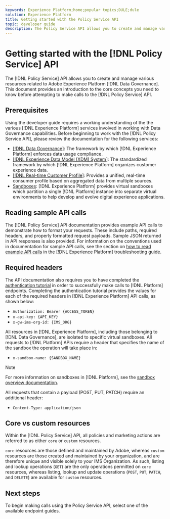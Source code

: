 ```yaml
---
keywords: Experience Platform;home;popular topics;DULE;dule
solution: Experience Platform
title: Getting started with the Policy Service API
topic: developer guide
description: The Policy Service API allows you to create and manage various resources related to Adobe Experience Platform Data Governance. This document provides an introduction to the core concepts you need to know before attempting to make calls to the Policy Service API.
---
```


# Getting started with the [!DNL Policy Service] API

The [!DNL Policy Service] API allows you to create and manage various resources related to Adobe Experience Platform [!DNL Data Governance]. This document provides an introduction to the core concepts you need to know before attempting to make calls to the [!DNL Policy Service] API.

## Prerequisites

Using the developer guide requires a working understanding of the the various [!DNL Experience Platform] services involved in working with Data Governance capabilities. Before beginning to work with the [!DNL Policy Service API], please review the documentation for the following services:

* [[!DNL Data Governance]](../home.md): The framework by which [!DNL Experience Platform] enforces data usage compliance.
* [[!DNL Experience Data Model (XDM) System]](../../xdm/home.md): The standardized framework by which [!DNL Experience Platform] organizes customer experience data.
* [[!DNL Real-time Customer Profile]](../../profile/home.md): Provides a unified, real-time consumer profile based on aggregated data from multiple sources.
* [Sandboxes](../../sandboxes/home.md): [!DNL Experience Platform] provides virtual sandboxes which partition a single [!DNL Platform] instance into separate virtual environments to help develop and evolve digital experience applications.

## Reading sample API calls

The [!DNL Policy Service] API documentation provides example API calls to demonstrate how to format your requests. These include paths, required headers, and properly formatted request payloads. Sample JSON returned in API responses is also provided. For information on the conventions used in documentation for sample API calls, see the section on [how to read example API calls](../../landing/troubleshooting.md#how-do-i-format-an-api-request) in the [!DNL Experience Platform] troubleshooting guide.

## Required headers

The API documentation also requires you to have completed the [authentication tutorial](../../tutorials/authentication.md) in order to successfully make calls to [!DNL Platform] endpoints. Completing the authentication tutorial provides the values for each of the required headers in [!DNL Experience Platform] API calls, as shown below:

* `Authorization: Bearer {ACCESS_TOKEN}`
* `x-api-key: {API_KEY}`
* `x-gw-ims-org-id: {IMS_ORG}`

All resources in [!DNL Experience Platform], including those belonging to [!DNL Data Governance], are isolated to specific virtual sandboxes. All requests to [!DNL Platform] APIs require a header that specifies the name of the sandbox the operation will take place in:

* `x-sandbox-name: {SANDBOX_NAME}`

>[!NOTE]
>
>For more information on sandboxes in [!DNL Platform], see the [sandbox overview documentation](../../sandboxes/home.md). 

All requests that contain a payload (POST, PUT, PATCH) require an additional header:

* `Content-Type: application/json`

## Core vs custom resources

Within the [!DNL Policy Service] API, all policies and marketing actions are referred to as either `core` or `custom` resources. 

`core` resources are those defined and maintained by Adobe, whereas `custom` resources are those created and maintained by your organization, and are therefore unique and visible solely to your IMS Organization. As such, listing and lookup operations (`GET`) are the only operations permitted on `core` resources, whereas listing, lookup and update operations (`POST`, `PUT`, `PATCH`, and `DELETE`) are available for `custom` resources.

## Next steps

To begin making calls using the Policy Service API, select one of the available endpoint guides.